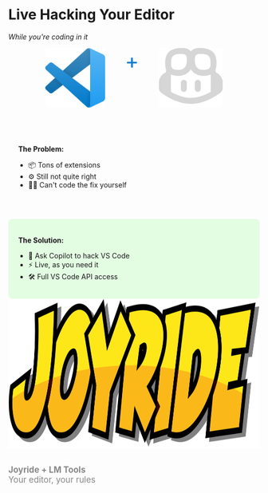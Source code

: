 <div class="slide">

# Live Hacking Your Editor
*While you're coding in it*

<div class="row">
<div class="column col-6">

<div style="display: flex; justify-content: center; gap: 30px; margin-bottom: 40px;">
<img src="../images/vscode.png" alt="VS Code Logo" style="height: 120px;" />
<span style="font-size: 3em; color: #007ACC; margin: 0 10px;">+</span>
<img src="../images/copilot-icon-light.png" alt="Copilot Symbol" style="height: 120px;" />
</div>

<div style="background: rgba(255,255,255,0.1); padding: 20px; border-radius: 8px; margin-bottom: 30px;">

<strong>The Problem:</strong>
<ul style="margin: 10px 0; padding-left: 20px;">
<li>📦 Tons of extensions</li>
<li>⚙️ Still not quite right</li>
<li>🤷‍♂️ Can't code the fix yourself</li>
</ul>

</div>

<div style="background: rgba(0,255,0,0.1); padding: 20px; border-radius: 8px;">

<strong>The Solution:</strong>
<ul style="margin: 10px 0; padding-left: 20px;">
<li>🎯 Ask Copilot to hack VS Code</li>
<li>⚡ Live, as you need it</li>
<li>🛠️ Full VS Code API access</li>
</ul>

</div>

</div>

<div class="column col-6 center">
<img src="../images/joyride-logo.png" alt="Joyride Logo" style="height: 300px; width: auto;" />

<div style="margin-top: 30px; font-size: 1.2em; color: #888;">
<i class="fas fa-rocket"></i> <strong>Joyride + LM Tools</strong><br/>
Your editor, your rules
</div>

</div>

</div>

</div>
